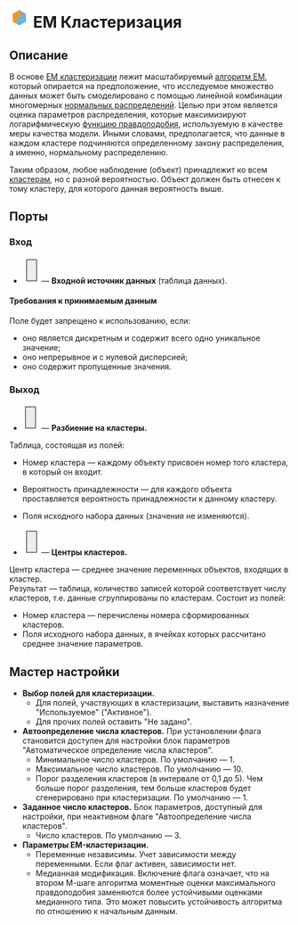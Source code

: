 # ![ ](../../images/icons/components/em_default.svg) EM Кластеризация

## Описание

В основе [EM кластеризации](https://basegroup.ru/deductor/function/algorithm/em-clustering) лежит масштабируемый [алгоритм EM](https://basegroup.ru/community/articles/em), который опирается на предположение, что исследуемое множество данных может быть смоделировано с помощью линейной комбинации многомерных [нормальных распределений](https://wiki.loginom.ru/articles/normal-distribution.html). Целью при этом является оценка параметров распределения, которые максимизируют логарифмическую [функцию правдоподобия](https://wiki.loginom.ru/articles/plausibility-function.html), используемую в качестве меры качества модели. Иными словами, предполагается, что данные в каждом кластере подчиняются определенному закону распределения, а именно, нормальному распределению.

Таким образом, любое наблюдение (объект) принадлежит ко всем [кластерам](https://wiki.loginom.ru/articles/cluster.html), но с разной вероятностью. Объект должен быть отнесен к тому кластеру, для которого данная вероятность выше.

## Порты

### Вход

* ![ ](../../images/icons/app/node/ports/inputs/table_inactive.svg) — **Входной источник данных** (таблица данных).

#### Требования к принимаемым данным

Поле будет запрещено к использованию, если:

* оно является дискретным и содержит всего одно уникальное значение;
* оно непрерывное и с нулевой дисперсией;
* оно содержит пропущенные значения.

### Выход

* ![ ](../../images/icons/app/node/ports/outputs/table_inactive.svg) — **Разбиение на кластеры.**

Таблица, состоящая из полей:

* Номер кластера — каждому объекту присвоен номер того кластера, в который он входит.
* Вероятность принадлежности — для каждого объекта проставляется вероятность принадлежности к данному кластеру.
* Поля исходного набора данных (значения не изменяются).

* ![ ](../../images/icons/app/node/ports/inputs/table_inactive.svg) — **Центры кластеров.**

Центр кластера — среднее значение переменных объектов, входящих в кластер.<br>
Результат — таблица, количество записей которой соответствует числу кластеров, т.е. данные сгруппированы по кластерам. Состоит из полей:

* Номер кластера — перечислены номера сформированных кластеров.
* Поля исходного набора данных, в ячейках которых рассчитано среднее значение параметров.

## Мастер настройки

* **Выбор полей для кластеризации.**
  * Для полей, участвующих в кластеризации, выставить назначение "Используемое" ("Активное").
  * Для прочих полей оставить "Не задано".
* **Автоопределение числа кластеров.** При установлении флага становится доступен для настройки блок параметров "Автоматическое определение числа кластеров".
  * Минимальное число кластеров. По умолчанию — 1.
  * Максимальное число кластеров. По умолчанию — 10.
  * Порог разделения кластеров (в интервале от 0,1 до 5). Чем больше порог разделения, тем больше кластеров будет сгенерировано при кластеризации. По умолчанию — 1.
* **Заданное число кластеров.** Блок параметров, доступный для настройки, при неактивном флаге "Автоопределение числа кластеров".
  * Число кластеров. По умолчанию — 3.
* **Параметры EM-кластеризации.**
  * Переменные независимы. Учет зависимости между переменными. Если флаг активен, зависимости нет.
  * Медианная модификация. Включение флага означает, что на втором М-шаге алгоритма моментные оценки максимального правдоподобия заменяются более устойчивыми оценками медианного типа. Это может повысить устойчивость алгоритма по отношению к начальным данным.
